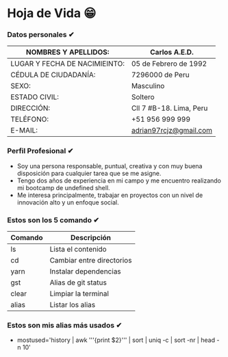 # Hoja de Vida 😁

### Datos personales ✔

| NOMBRES Y APELLIDOS:          |	Carlos A.E.D.      |
| -                             | -                       |
| LUGAR Y FECHA DE NACIMIEINTO: | 05 de Febrero de 1992   |
| CÉDULA DE CIUDADANÍA:         | 7296000 de Peru         |
| SEXO:		                      | Masculino               |
| ESTADO CIVIL:                 | Soltero                 |
| DIRECCIÓN:	                  | Cll 7 #B-18. Lima, Peru |
| TELÉFONO:                     | +51 956 999 999         |
| E-MAIL:                       | adrian97rcjz@gmail.com |       



### Perfil Profesional ✔
- Soy una persona responsable, puntual, creativa y con muy buena disposición para cualquier tarea que se me asigne. 
- Tengo dos años de experiencia en mi campo y me encuentro realizando mi bootcamp de undefined shell.
- Me interesa principalmente, trabajar en proyectos con un nivel de innovación alto y un enfoque social.

### Estos son los 5 comando ✔

| Comando |	Descripción               |
| -       | -                         |
| ls      | Lista el contenido        |
| cd      | Cambiar entre directorios |
| yarn    | Instalar dependencias     |
| gst	    | Alias de git status       |
| clear	  | Limpiar la terminal       |
| alias	  | Listar los alias          |

### Estos son mis alias más usados ✔
- mostused='history | awk '\''{print $2}'\'' | sort | uniq -c | sort -nr | head -n 10'
